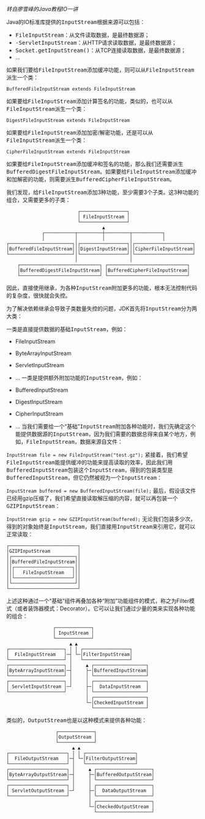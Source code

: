 <i>转自廖雪峰的Java教程IO一讲</i>

Java的IO标准库提供的<kbd>InputStream</kbd>根据来源可以包括：

- <kbd>FileInputStream</kbd>：从文件读取数据，是最终数据源；
- <kbd>-ServletInputStream</kbd>：从HTTP请求读取数据，是最终数据源；
- <kbd>Socket.getInputStream()</kbd>：从TCP连接读取数据，是最终数据源；
- ...

如果我们要给<kbd>FileInputStream</kbd>添加缓冲功能，则可以从<kbd>FileInputStream</kbd>派生一个类：

```BufferedFileInputStream extends FileInputStream```

如果要给<kbd>FileInputStream</kbd>添加计算签名的功能，类似的，也可以从<kbd>FileInputStream</kbd>派生一个类：

```DigestFileInputStream extends FileInputStream```

如果要给<kbd>FileInputStream</kbd>添加加密/解密功能，还是可以从<kbd>FileInputStream</kbd>派生一个类：

```CipherFileInputStream extends FileInputStream```

如果要给<kbd>FileInputStream</kbd>添加缓冲和签名的功能，那么我们还需要派生<kbd>BufferedDigestFileInputStream</kbd>。如果要给<kbd>FileInputStream</kbd>添加缓冲和加解密的功能，则需要派生<kbd>BufferedCipherFileInputStream</kbd>。

我们发现，给<kbd>FileInputStream</kbd>添加3种功能，至少需要3个子类。这3种功能的组合，又需要更多的子类：

```
                          ┌─────────────────┐
                          │ FileInputStream │
                          └─────────────────┘
                                   ▲
             ┌───────────┬─────────┼─────────┬───────────┐
             │           │         │         │           │
┌───────────────────────┐│┌─────────────────┐│┌─────────────────────┐
│BufferedFileInputStream│││DigestInputStream│││CipherFileInputStream│
└───────────────────────┘│└─────────────────┘│└─────────────────────┘
                         │                   │
    ┌─────────────────────────────┐ ┌─────────────────────────────┐
    │BufferedDigestFileInputStream│ │BufferedCipherFileInputStream│
    └─────────────────────────────┘ └─────────────────────────────┘

```



因此，直接使用继承，为各种<kbd>InputStream</kbd>附加更多的功能，根本无法控制代码的复杂度，很快就会失控。

为了解决依赖继承会导致子类数量失控的问题，JDK首先将<kbd>InputStream</kbd>分为两大类：

一类是直接提供数据的基础<kbd>InputStream</kbd>，例如：

- FileInputStream
- ByteArrayInputStream
- ServletInputStream
- ...
  一类是提供额外附加功能的<kbd>InputStream</kbd>，例如：

- BufferedInputStream
- DigestInputStream
- CipherInputStream
- ...
  当我们需要给一个“基础”<kbd>InputStream</kbd>附加各种功能时，我们先确定这个能提供数据源的<kbd>InputStream</kbd>，因为我们需要的数据总得来自某个地方，例如，<kbd>FileInputStream</kbd>，数据来源自文件：

```InputStream file = new FileInputStream("test.gz");```
紧接着，我们希望<kbd>FileInputStream</kbd>能提供缓冲的功能来提高读取的效率，因此我们用<kbd>BufferedInputStream</kbd>包装这个<kbd>InputStream</kbd>，得到的包装类型是<kbd>BufferedInputStream</kbd>，但它仍然被视为一个<kbd>InputStream</kbd>：

```InputStream buffered = new BufferedInputStream(file);```
最后，假设该文件已经用gzip压缩了，我们希望直接读取解压缩的内容，就可以再包装一个<kbd>GZIPInputStream</kbd>：

```InputStream gzip = new GZIPInputStream(buffered);```
无论我们包装多少次，得到的对象始终是<kbd>InputStream</kbd>，我们直接用<kbd>InputStream</kbd>来引用它，就可以正常读取：

```
┌─────────────────────────┐
│GZIPInputStream          │
│┌───────────────────────┐│
││BufferedFileInputStream││
││┌─────────────────────┐││
│││   FileInputStream   │││
││└─────────────────────┘││
│└───────────────────────┘│
└─────────────────────────┘

```

上述这种通过一个“基础”组件再叠加各种“附加”功能组件的模式，称之为Filter模式（或者装饰器模式：Decorator）。它可以让我们通过少量的类来实现各种功能的组合：

```                       
                 ┌─────────────┐
                 │ InputStream │
                 └─────────────┘
                       ▲ ▲
┌────────────────────┐ │ │ ┌─────────────────┐
│  FileInputStream   │─┤ └─│FilterInputStream│
└────────────────────┘ │   └─────────────────┘
┌────────────────────┐ │     ▲ ┌───────────────────┐
│ByteArrayInputStream│─┤     ├─│BufferedInputStream│
└────────────────────┘ │     │ └───────────────────┘
┌────────────────────┐ │     │ ┌───────────────────┐
│ ServletInputStream │─┘     ├─│  DataInputStream  │
└────────────────────┘       │ └───────────────────┘
                             │ ┌───────────────────┐
                             └─│CheckedInputStream │
                               └───────────────────┘     
```


类似的，<kbd>OutputStream</kbd>也是以这种模式来提供各种功能：

```
                  ┌─────────────┐
                  │OutputStream │
                  └─────────────┘
                        ▲ ▲
┌─────────────────────┐ │ │ ┌──────────────────┐
│  FileOutputStream   │─┤ └─│FilterOutputStream│
└─────────────────────┘ │   └──────────────────┘
┌─────────────────────┐ │     ▲ ┌────────────────────┐
│ByteArrayOutputStream│─┤     ├─│BufferedOutputStream│
└─────────────────────┘ │     │ └────────────────────┘
┌─────────────────────┐ │     │ ┌────────────────────┐
│ ServletOutputStream │─┘     ├─│  DataOutputStream  │
└─────────────────────┘       │ └────────────────────┘
                              │ ┌────────────────────┐
                              └─│CheckedOutputStream │
                                └────────────────────┘

```



